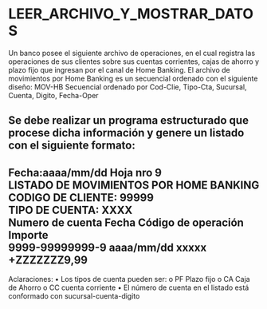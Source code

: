 # LEER_ARCHIVO_Y_MOSTRAR_DATOS
Un banco posee el siguiente archivo de operaciones, en el cual registra las operaciones de sus clientes sobre sus cuentas corrientes, cajas de ahorro y plazo fijo que ingresan por el canal de Home Banking.
El archivo de movimientos por Home Banking es un secuencial ordenado con el siguiente diseño:
MOV-HB Secuencial ordenado por Cod-Clie, Tipo-Cta, Sucursal, Cuenta, Digito, Fecha-Oper
	
Se debe realizar un programa estructurado que procese dicha información y genere un listado con el siguiente formato:
--------------------------------------------------------
Fecha:aaaa/mm/dd	 	 	 	 	Hoja nro 9	 	 	 
 		LISTADO DE MOVIMIENTOS POR HOME BANKING				 
CODIGO DE CLIENTE:  99999								 
TIPO DE CUENTA:  XXXX								 
Numero de cuenta		Fecha	Código de operación	Importe	 
9999-99999999-9		aaaa/mm/dd	xxxxx	+ZZZZZZZ9,99	 
-------------------------------------------------------
Aclaraciones: 
•	Los tipos de cuenta pueden ser:
o	PF Plazo fijo
o	CA Caja de Ahorro
o	CC cuenta corriente
•	El número de cuenta en el listado está conformado con sucursal-cuenta-digito
